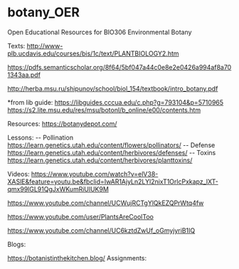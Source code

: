 # botany_OER
Open Educational Resources for BIO306 Environmental Botany

Texts:
http://www-plb.ucdavis.edu/courses/bis/1c/text/PLANTBIOLOGY2.htm

https://pdfs.semanticscholar.org/8f64/5bf047a44c0e8e2e0426a994af8a701343aa.pdf

http://herba.msu.ru/shipunov/school/biol_154/textbook/intro_botany.pdf



*from lib guide: https://libguides.cccua.edu/c.php?g=793104&p=5710965
https://s2.lite.msu.edu/res/msu/botonl/b_online/e00/contents.htm


Resources:
https://botanydepot.com/

Lessons:
-- Pollination https://learn.genetics.utah.edu/content/flowers/pollinators/
-- Defense https://learn.genetics.utah.edu/content/herbivores/defenses/
-- Toxins https://learn.genetics.utah.edu/content/herbivores/planttoxins/


Videos:
https://www.youtube.com/watch?v=elV38-XASlE&feature=youtu.be&fbclid=IwAR1AjyLn2LYl2nixT1OrlcPxkapz_lXT-qmx99lGL91QgJxWKumRiUlUK9M

https://www.youtube.com/channel/UCWujRCTgYlQkEZQPrWtq4fw

https://www.youtube.com/user/PlantsAreCoolToo

https://www.youtube.com/channel/UC6kztdZwUf_oGmyjyriB1IQ

Blogs:

https://botanistinthekitchen.blog/
Assignments:



